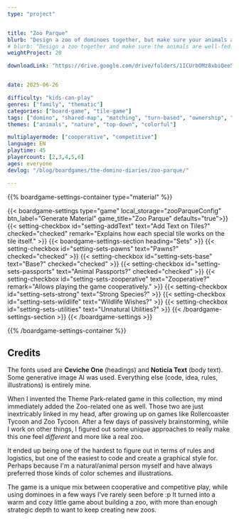 ```yaml
---
type: "project"


title: "Zoo Parque"
blurb: "Design a zoo of dominoes together, but make sure your animals are well-fed, in the right biome, and actually behind a fence."
# blurb: "Design a zoo together and make sure the animals are well-fed. A [Domino Diaries](/the-domino-diaries/) game."
weightProject: 20

downloadLink: "https://drive.google.com/drive/folders/1ICUrbOMz8xbiQeeSdnQcuHm521x794B1"


date: 2025-06-26

difficulty: "kids-can-play"
genres: ["family", "thematic"]
categories: ["board-game", "tile-game"]
tags: ["domino", "shared-map", "matching", "turn-based", "ownership", "high-score", "enclosure", "educational"]
themes: ["animals", "nature", "top-down", "colorful"]

multiplayermode: ["cooperative", "competitive"]
language: EN
playtime: 45
playercount: [2,3,4,5,6]
ages: everyone
devlog: "/blog/boardgames/the-domino-diaries/zoo-parque/"

---
```






{{% boardgame-settings-container type="material" %}}

{{< boardgame-settings type="game" local_storage="zooParqueConfig" btn_label="Generate Material" game_title="Zoo Parque" defaults="true">}}
  {{< setting-checkbox id="setting-addText" text="Add Text on Tiles?" checked="checked" remark="Explains how each special tile works on the tile itself." >}}
  {{< boardgame-settings-section heading="Sets" >}}
    {{< setting-checkbox id="setting-sets-pawns" text="Pawns?" checked="checked" >}}
    {{< setting-checkbox id="setting-sets-base" text="Base?" checked="checked" >}}
    {{< setting-checkbox id="setting-sets-passports" text="Animal Passports?" checked="checked" >}}
    {{< setting-checkbox id="setting-sets-zooperative" text="Zooperative?" remark="Allows playing the game cooperatively." >}}
    {{< setting-checkbox id="setting-sets-strong" text="Strong Species?" >}}
    {{< setting-checkbox id="setting-sets-wildlife" text="Wildlife Wishes?" >}}
    {{< setting-checkbox id="setting-sets-utilities" text="Unnatural Utilities?" >}}
  {{< /boardgame-settings-section >}}
{{< /boardgame-settings >}}

{{% /boardgame-settings-container %}}

## Credits

The fonts used are **Ceviche One** (headings) and **Noticia Text** (body text). Some generative image AI was used. Everything else (code, idea, rules, illustrations) is entirely mine.

When I invented the Theme Park-related game in this collection, my mind immediately added the Zoo-related one as well. Those two are just inextricably linked in my head, after growing up on games like Rollercoaster Tycoon and Zoo Tycoon. After a few days of passively brainstorming, while I work on other things, I figured out some unique approaches to really make this one feel _different_ and more like a real zoo.

It ended up being one of the hardest to figure out in terms of rules and logistics, but one of the easiest to code and create a graphical style for. Perhaps because I'm a natural/animal person myself and have always preferred those kinds of color schemes and illustrations.

The game is a unique mix between cooperative and competitive play, while using dominoes in a few ways I've rarely seen before :p It turned into a warm and cozy little game about building a zoo, with more than enough strategic depth to want to keep creating new zoos.

